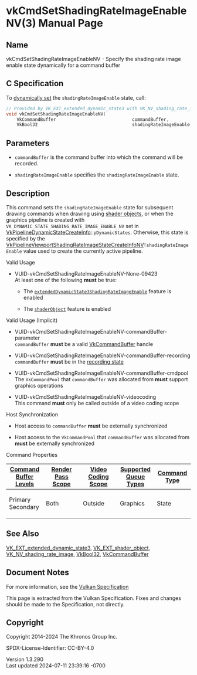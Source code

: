 # vkCmdSetShadingRateImageEnableNV(3) Manual Page

## Name

vkCmdSetShadingRateImageEnableNV - Specify the shading rate image enable
state dynamically for a command buffer



## <a href="#_c_specification" class="anchor"></a>C Specification

To <a
href="https://registry.khronos.org/vulkan/specs/1.3-extensions/html/vkspec.html#pipelines-dynamic-state"
target="_blank" rel="noopener">dynamically set</a> the
`shadingRateImageEnable` state, call:

``` c
// Provided by VK_EXT_extended_dynamic_state3 with VK_NV_shading_rate_image, VK_EXT_shader_object with VK_NV_shading_rate_image
void vkCmdSetShadingRateImageEnableNV(
    VkCommandBuffer                             commandBuffer,
    VkBool32                                    shadingRateImageEnable);
```

## <a href="#_parameters" class="anchor"></a>Parameters

- `commandBuffer` is the command buffer into which the command will be
  recorded.

- `shadingRateImageEnable` specifies the `shadingRateImageEnable` state.

## <a href="#_description" class="anchor"></a>Description

This command sets the `shadingRateImageEnable` state for subsequent
drawing commands when drawing using <a
href="https://registry.khronos.org/vulkan/specs/1.3-extensions/html/vkspec.html#shaders-objects"
target="_blank" rel="noopener">shader objects</a>, or when the graphics
pipeline is created with `VK_DYNAMIC_STATE_SHADING_RATE_IMAGE_ENABLE_NV`
set in
[VkPipelineDynamicStateCreateInfo](https://registry.khronos.org/vulkan/specs/1.3-extensions/man/html/VkPipelineDynamicStateCreateInfo.html)::`pDynamicStates`.
Otherwise, this state is specified by the
[VkPipelineViewportShadingRateImageStateCreateInfoNV](https://registry.khronos.org/vulkan/specs/1.3-extensions/man/html/VkPipelineViewportShadingRateImageStateCreateInfoNV.html)::`shadingRateImageEnable`
value used to create the currently active pipeline.

Valid Usage

- <a href="#VUID-vkCmdSetShadingRateImageEnableNV-None-09423"
  id="VUID-vkCmdSetShadingRateImageEnableNV-None-09423"></a>
  VUID-vkCmdSetShadingRateImageEnableNV-None-09423  
  At least one of the following **must** be true:

  - The
    [`extendedDynamicState3ShadingRateImageEnable`](#features-extendedDynamicState3ShadingRateImageEnable)
    feature is enabled

  - The [`shaderObject`](#features-shaderObject) feature is enabled

Valid Usage (Implicit)

- <a href="#VUID-vkCmdSetShadingRateImageEnableNV-commandBuffer-parameter"
  id="VUID-vkCmdSetShadingRateImageEnableNV-commandBuffer-parameter"></a>
  VUID-vkCmdSetShadingRateImageEnableNV-commandBuffer-parameter  
  `commandBuffer` **must** be a valid
  [VkCommandBuffer](https://registry.khronos.org/vulkan/specs/1.3-extensions/man/html/VkCommandBuffer.html) handle

- <a href="#VUID-vkCmdSetShadingRateImageEnableNV-commandBuffer-recording"
  id="VUID-vkCmdSetShadingRateImageEnableNV-commandBuffer-recording"></a>
  VUID-vkCmdSetShadingRateImageEnableNV-commandBuffer-recording  
  `commandBuffer` **must** be in the [recording
  state](#commandbuffers-lifecycle)

- <a href="#VUID-vkCmdSetShadingRateImageEnableNV-commandBuffer-cmdpool"
  id="VUID-vkCmdSetShadingRateImageEnableNV-commandBuffer-cmdpool"></a>
  VUID-vkCmdSetShadingRateImageEnableNV-commandBuffer-cmdpool  
  The `VkCommandPool` that `commandBuffer` was allocated from **must**
  support graphics operations

- <a href="#VUID-vkCmdSetShadingRateImageEnableNV-videocoding"
  id="VUID-vkCmdSetShadingRateImageEnableNV-videocoding"></a>
  VUID-vkCmdSetShadingRateImageEnableNV-videocoding  
  This command **must** only be called outside of a video coding scope

Host Synchronization

- Host access to `commandBuffer` **must** be externally synchronized

- Host access to the `VkCommandPool` that `commandBuffer` was allocated
  from **must** be externally synchronized

Command Properties

<table class="tableblock frame-all grid-all stretch">
<colgroup>
<col style="width: 20%" />
<col style="width: 20%" />
<col style="width: 20%" />
<col style="width: 20%" />
<col style="width: 20%" />
</colgroup>
<thead>
<tr>
<th class="tableblock halign-left valign-top"><a
href="#VkCommandBufferLevel">Command Buffer Levels</a></th>
<th class="tableblock halign-left valign-top"><a
href="#vkCmdBeginRenderPass">Render Pass Scope</a></th>
<th class="tableblock halign-left valign-top"><a
href="#vkCmdBeginVideoCodingKHR">Video Coding Scope</a></th>
<th class="tableblock halign-left valign-top"><a
href="#VkQueueFlagBits">Supported Queue Types</a></th>
<th class="tableblock halign-left valign-top"><a
href="#fundamentals-queueoperation-command-types">Command Type</a></th>
</tr>
</thead>
<tbody>
<tr>
<td class="tableblock halign-left valign-top"><p>Primary<br />
Secondary</p></td>
<td class="tableblock halign-left valign-top"><p>Both</p></td>
<td class="tableblock halign-left valign-top"><p>Outside</p></td>
<td class="tableblock halign-left valign-top"><p>Graphics</p></td>
<td class="tableblock halign-left valign-top"><p>State</p></td>
</tr>
</tbody>
</table>

## <a href="#_see_also" class="anchor"></a>See Also

[VK_EXT_extended_dynamic_state3](https://registry.khronos.org/vulkan/specs/1.3-extensions/man/html/VK_EXT_extended_dynamic_state3.html),
[VK_EXT_shader_object](https://registry.khronos.org/vulkan/specs/1.3-extensions/man/html/VK_EXT_shader_object.html),
[VK_NV_shading_rate_image](https://registry.khronos.org/vulkan/specs/1.3-extensions/man/html/VK_NV_shading_rate_image.html),
[VkBool32](https://registry.khronos.org/vulkan/specs/1.3-extensions/man/html/VkBool32.html), [VkCommandBuffer](https://registry.khronos.org/vulkan/specs/1.3-extensions/man/html/VkCommandBuffer.html)

## <a href="#_document_notes" class="anchor"></a>Document Notes

For more information, see the <a
href="https://registry.khronos.org/vulkan/specs/1.3-extensions/html/vkspec.html#vkCmdSetShadingRateImageEnableNV"
target="_blank" rel="noopener">Vulkan Specification</a>

This page is extracted from the Vulkan Specification. Fixes and changes
should be made to the Specification, not directly.

## <a href="#_copyright" class="anchor"></a>Copyright

Copyright 2014-2024 The Khronos Group Inc.

SPDX-License-Identifier: CC-BY-4.0

Version 1.3.290  
Last updated 2024-07-11 23:39:16 -0700
